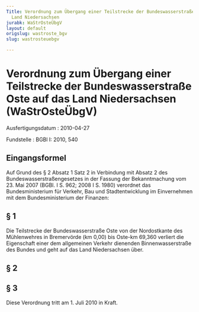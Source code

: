 ```yaml
---
Title: Verordnung zum Übergang einer Teilstrecke der Bundeswasserstraße Oste auf das
  Land Niedersachsen
jurabk: WaStrOsteÜbgV
layout: default
origslug: wastroste_bgv
slug: wastrosteuebgv

---
```


# Verordnung zum Übergang einer Teilstrecke der Bundeswasserstraße Oste auf das Land Niedersachsen (WaStrOsteÜbgV)

Ausfertigungsdatum
:   2010-04-27

Fundstelle
:   BGBl I: 2010, 540


## Eingangsformel

Auf Grund des § 2 Absatz 1 Satz 2 in Verbindung mit Absatz 2 des
Bundeswasserstraßengesetzes in der Fassung der Bekanntmachung vom 23.
Mai 2007 (BGBl. I S. 962; 2008 I S. 1980) verordnet das
Bundesministerium für Verkehr, Bau und Stadtentwicklung im
Einvernehmen mit dem Bundesministerium der Finanzen:


## § 1

Die Teilstrecke der Bundeswasserstraße Oste von der Nordostkante des
Mühlenwehres in Bremervörde (km 0,00) bis Oste-km 69,360 verliert die
Eigenschaft einer dem allgemeinen Verkehr dienenden Binnenwasserstraße
des Bundes und geht auf das Land Niedersachsen über.


## § 2



## § 3

Diese Verordnung tritt am 1. Juli 2010 in Kraft.

